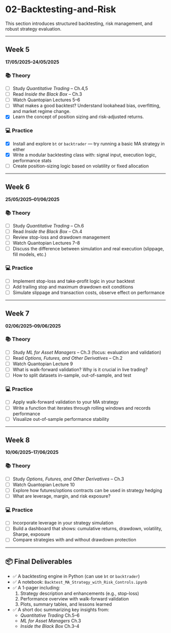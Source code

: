 # 02-Backtesting-and-Risk

This section introduces structured backtesting, risk management, and robust strategy evaluation.

---

## Week 5  
**17/05/2025–24/05/2025**  

### 📚 Theory
- [ ] Study *Quantitative Trading* – Ch.4,5  
- [ ] Read *Inside the Black Box* – Ch.3  
- [ ] Watch Quantopian Lectures 5–6  
- [ ] What makes a good backtest? Understand lookahead bias, overfitting, and market regime change.  
- [x] Learn the concept of position sizing and risk-adjusted returns.

### 💻 Practice
- [x] Install and explore `bt` or `backtrader` — try running a basic MA strategy in either  
- [x] Write a modular backtesting class with: signal input, execution logic, performance stats  
- [ ] Create position-sizing logic based on volatility or fixed allocation  

---

## Week 6  
**25/05/2025–01/06/2025**  

### 📚 Theory
- [ ] Study *Quantitative Trading* – Ch.6  
- [ ] Read *Inside the Black Box* – Ch.4  
- [ ] Review stop-loss and drawdown management  
- [ ] Watch Quantopian Lectures 7–8  
- [ ] Discuss the difference between simulation and real execution (slippage, fill models, etc.)

### 💻 Practice
- [ ] Implement stop-loss and take-profit logic in your backtest  
- [ ] Add trailing stop and maximum drawdown exit conditions  
- [ ] Simulate slippage and transaction costs, observe effect on performance  

---

## Week 7  
**02/06/2025–09/06/2025**

### 📚 Theory
- [ ] Study *ML for Asset Managers* – Ch.3 (focus: evaluation and validation)  
- [ ] Read *Options, Futures, and Other Derivatives* – Ch.2  
- [ ] Watch Quantopian Lecture 9  
- [ ] What is walk-forward validation? Why is it crucial in live trading?  
- [ ] How to split datasets in-sample, out-of-sample, and test

### 💻 Practice
- [ ] Apply walk-forward validation to your MA strategy  
- [ ] Write a function that iterates through rolling windows and records performance  
- [ ] Visualize out-of-sample performance stability  

---

## Week 8  
**10/06/2025–17/06/2025**

### 📚 Theory  
- [ ] Study *Options, Futures, and Other Derivatives* – Ch.3  
- [ ] Watch Quantopian Lecture 10  
- [ ] Explore how futures/options contracts can be used in strategy hedging  
- [ ] What are leverage, margin, and risk exposure?

### 💻 Practice
- [ ] Incorporate leverage in your strategy simulation  
- [ ] Build a dashboard that shows: cumulative returns, drawdown, volatility, Sharpe, exposure  
- [ ] Compare strategies with and without drawdown protection  

---

## 📦 Final Deliverables  
- ✅ A backtesting engine in Python (can use `bt` or `backtrader`)  
- ✅ A notebook: `Backtest_MA_Strategy_with_Risk_Controls.ipynb`  
- ✅ A 1-pager including:
  1. Strategy description and enhancements (e.g., stop-loss)  
  2. Performance overview with walk-forward validation  
  3. Plots, summary tables, and lessons learned  
- ✅ A short doc summarizing key insights from:
  - *Quantitative Trading* Ch.5–6  
  - *ML for Asset Managers* Ch.3  
  - *Inside the Black Box* Ch.3–4  

